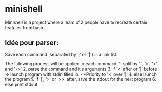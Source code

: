 # minishell

Minishell is a project where a team of 2 people have to recreate certain features from bash.


## Idée pour parser:
Save each command (separated by ';' or '|') in a link list.

The following process will be applied to each command:
	1. split by ' ', '<', '>' and '>>'
	2. parse the command and it's arguments
	3. if '<' after or '|' before => launch program with stdin filled in.
		- *Priority to '<' over '|'
	4. else launch the program
	5. if '|', '>' or '>>' after, save the stdout for the next program
	6. else print stdout
